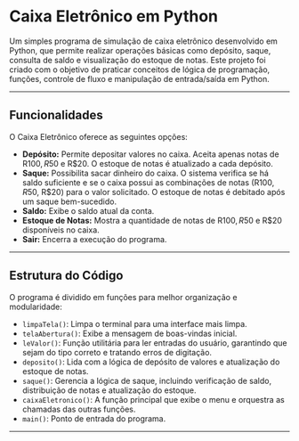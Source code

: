 # Caixa Eletrônico em Python

Um simples programa de simulação de caixa eletrônico desenvolvido em Python, que permite realizar operações básicas como depósito, saque, consulta de saldo e visualização do estoque de notas. Este projeto foi criado com o objetivo de praticar conceitos de lógica de programação, funções, controle de fluxo e manipulação de entrada/saída em Python.

---

## Funcionalidades

O Caixa Eletrônico oferece as seguintes opções:

* **Depósito:** Permite depositar valores no caixa. Aceita apenas notas de R$100, R$50 e R$20. O estoque de notas é atualizado a cada depósito.
* **Saque:** Possibilita sacar dinheiro do caixa. O sistema verifica se há saldo suficiente e se o caixa possui as combinações de notas (R$100, R$50, R$20) para o valor solicitado. O estoque de notas é debitado após um saque bem-sucedido.
* **Saldo:** Exibe o saldo atual da conta.
* **Estoque de Notas:** Mostra a quantidade de notas de R$100, R$50 e R$20 disponíveis no caixa.
* **Sair:** Encerra a execução do programa.

---

## Estrutura do Código

O programa é dividido em funções para melhor organização e modularidade:

* `limpaTela()`: Limpa o terminal para uma interface mais limpa.
* `telaAbertura()`: Exibe a mensagem de boas-vindas inicial.
* `leValor()`: Função utilitária para ler entradas do usuário, garantindo que sejam do tipo correto e tratando erros de digitação.
* `deposito()`: Lida com a lógica de depósito de valores e atualização do estoque de notas.
* `saque()`: Gerencia a lógica de saque, incluindo verificação de saldo, distribuição de notas e atualização do estoque.
* `caixaEletronico()`: A função principal que exibe o menu e orquestra as chamadas das outras funções.
* `main()`: Ponto de entrada do programa.

---
